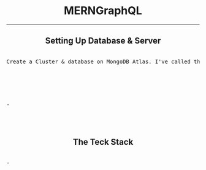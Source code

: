 <div align="center">

# MERNGraphQL

---

## Setting Up Database & Server

<pre>

Create a Cluster & database on MongoDB Atlas. I've called this one 'merng'.




<div align="left">

- 

</div>

</pre>

## The Teck Stack

<div align="left">

<pre>

- 

</pre>

</div>

</div>
